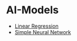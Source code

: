 # AI-Models

- [Linear Regression](https://github.com/Tidings-SP/AI-Models/tree/main/Linear-Regression/Least%20Square%20Regression)
- [Simple Neural Network](https://github.com/Tidings-SP/AI-Models/tree/main/Simple-Neural-Network)
